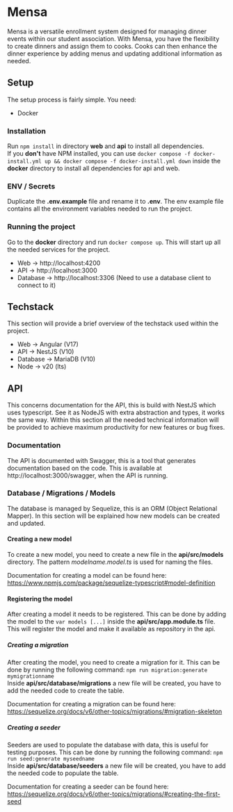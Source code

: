 # Mensa
Mensa is a versatile enrollment system designed for managing dinner events within our student association.
With Mensa, you have the flexibility to create dinners and assign them to cooks. Cooks can then enhance the
dinner experience by adding menus and updating additional information as needed.

## Setup
The setup process is fairly simple. You need:
 - Docker

### Installation
Run ```npm install``` in directory **web** and **api** to install all dependencies. <br>
If you **don't** have NPM installed,  you can use ```docker compose -f docker-install.yml up && docker compose -f docker-install.yml down```
inside the **docker** directory to install all dependencies for api and web.

### ENV / Secrets
Duplicate the **.env.example** file and rename it to **.env**. The env example file contains all the environment variables
needed to run the project.

### Running the project
Go to the **docker** directory and run ```docker compose up```.
This will start up all the needed services for the project.
 - Web -> http://localhost:4200
 - API -> http://localhost:3000
 - Database -> http://localhost:3306 (Need to use a database client to connect to it)

## Techstack
This section will provide a brief overview of the techstack used within the project.
 - Web -> Angular (V17)
 - API -> NestJS (V10)
 - Database -> MariaDB (V10)
 - Node -> v20 (lts)

## API
This concerns documentation for the API, this is build with NestJS which uses typescript.
See it as NodeJS with extra abstraction and types, it works the same way.
Within this section all the needed technical information will be provided to achieve maximum productivity
for new features or bug fixes.

### Documentation
The API is documented with Swagger, this is a tool that generates documentation based on the code.
This is available at http://localhost:3000/swagger, when the API is running.

### Database / Migrations / Models
The database is managed by Sequelize, this is an ORM (Object Relational Mapper).
In this section will be explained how new models can be created and updated.

#### Creating a new model
To create a new model, you need to create a new file in the **api/src/models** directory.
The pattern *modelname.model.ts* is used for naming the files.

Documentation for creating a model can be found here: https://www.npmjs.com/package/sequelize-typescript#model-definition

#### Registering the model
After creating a model it needs to be registered. This can be done by adding the model to the ```var models [...]``` inside the
**api/src/app.module.ts** file. This will register the model and make it available as repository in the api.

##### Creating a migration
After creating the model, you need to create a migration for it.
This can be done by running the following command: ```npm run migration:generate mymigrationname```<br>
Inside **api/src/database/migrations** a new file will be created, you have to add the needed code to create the table.

Documentation for creating a migration can be found here: https://sequelize.org/docs/v6/other-topics/migrations/#migration-skeleton

##### Creating a seeder
Seeders are used to populate the database with data, this is useful for testing purposes.
This can be done by running the following command: ```npm run seed:generate myseedname```<br>
Inside **api/src/database/seeders** a new file will be created, you have to add the needed code to populate the table.

Documentation for creating a seeder can be found here: https://sequelize.org/docs/v6/other-topics/migrations/#creating-the-first-seed